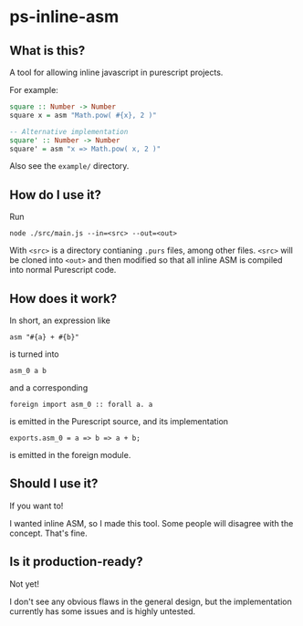 # ps-inline-asm

## What is this?

A tool for allowing inline javascript in purescript projects.

For example:

```purescript
square :: Number -> Number
square x = asm "Math.pow( #{x}, 2 )"

-- Alternative implementation
square' :: Number -> Number
square' = asm "x => Math.pow( x, 2 )"
```

Also see the `example/` directory.

## How do I use it?

Run

```
node ./src/main.js --in=<src> --out=<out>
```

With `<src>` is a directory contianing `.purs` files, among other files. `<src>` will be cloned into `<out>` and then modified so that all inline ASM is compiled into normal Purescript code.

## How does it work?

In short, an expression like
```
asm "#{a} + #{b}"
```
is turned into
```
asm_0 a b
```
and a corresponding
```
foreign import asm_0 :: forall a. a
```
is emitted in the Purescript source, and its implementation
```
exports.asm_0 = a => b => a + b;
```
is emitted in the foreign module.

## Should I use it?

If you want to!

I wanted inline ASM, so I made this tool. Some people will disagree with the concept. That's fine.

## Is it production-ready?

Not yet!

I don't see any obvious flaws in the general design, but the implementation currently has some issues and is highly untested.
